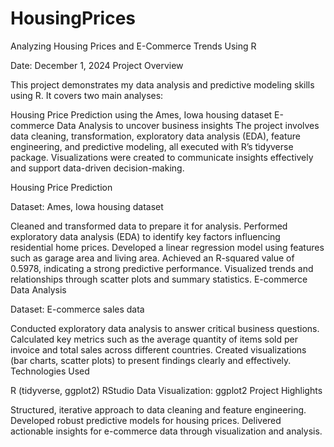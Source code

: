 # HousingPrices
Analyzing Housing Prices and E-Commerce Trends Using R

Date: December 1, 2024
Project Overview

This project demonstrates my data analysis and predictive modeling skills using R. It covers two main analyses:

Housing Price Prediction using the Ames, Iowa housing dataset
E-commerce Data Analysis to uncover business insights
The project involves data cleaning, transformation, exploratory data analysis (EDA), feature engineering, and predictive modeling, all executed with R’s tidyverse package. Visualizations were created to communicate insights effectively and support data-driven decision-making.

Housing Price Prediction

Dataset: Ames, Iowa housing dataset

Cleaned and transformed data to prepare it for analysis.
Performed exploratory data analysis (EDA) to identify key factors influencing residential home prices.
Developed a linear regression model using features such as garage area and living area.
Achieved an R-squared value of 0.5978, indicating a strong predictive performance.
Visualized trends and relationships through scatter plots and summary statistics.
E-commerce Data Analysis

Dataset: E-commerce sales data

Conducted exploratory data analysis to answer critical business questions.
Calculated key metrics such as the average quantity of items sold per invoice and total sales across different countries.
Created visualizations (bar charts, scatter plots) to present findings clearly and effectively.
Technologies Used

R (tidyverse, ggplot2)
RStudio
Data Visualization: ggplot2
Project Highlights

Structured, iterative approach to data cleaning and feature engineering.
Developed robust predictive models for housing prices.
Delivered actionable insights for e-commerce data through visualization and analysis.
